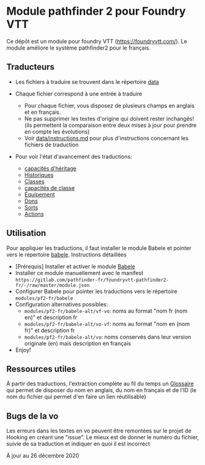 # Module pathfinder 2 pour Foundry VTT

Ce dépôt est un module pour foundry VTT (https://foundryvtt.com/).
Le module améliore le système pathfinder2 pour le français.

## Traducteurs

* Les fichiers à traduire se trouvent dans le répertoire [data](data/)

* Chaque fichier correspond à une entrée à traduire
  * Pour chaque fichier, vous disposez de plusieurs champs en anglais et en français.
  * Ne pas supprimer les textes d'origine qui doivent rester inchangés! (ils permettent la comparaison entre deux mises à jour pour prendre en compte les évolutions)
  * Voir [data/instructions.md](data/instructions.md) pour plus d'instructions concernant les fichiers de traduction

* Pour voir l'état d'avancement des traductions:
  * [capacités d'héritage](data/status-ancestryfeatures.md)
  * [Historiques](data/status-backgrounds.md)
  * [Classes](data/status-classes.md)
  * [capacités de classe](data/status-classfeatures.md)
  * [Équipement](data/status-equipment.md)
  * [Dons](data/status-feats.md)
  * [Sorts](data/status-spells.md)
  * [Actions](data/status-actions.md)

## Utilisation

Pour appliquer les traductions, il faut installer le module Babele et pointer vers le répertoire [babele](babele/). Instructions détaillées
* [Prérequis] Installer et activer le module [Babele](https://gitlab.com/riccisi/foundryvtt-babele)
* Installer ce module manuellement avec le manifest `https://gitlab.com/pathfinder-fr/foundryvtt-pathfinder2-fr/-/raw/master/module.json`
* Configurer Babele pour pointer les traductions vers le répertoire `modules/pf2-fr/babele`
* Configuration alternatives possibles:
  * `modules/pf2-fr/babele-alt/vf-vo`: noms au format "nom fr (nom en)" et description fr
  * `modules/pf2-fr/babele-alt/vo-vf`: noms au format "nom en (nom fr)" et description fr
  * `modules/pf2-fr/babele-alt/vo`: noms conservés dans leur version originale (en) mais description en français
* Enjoy!

## Ressources utiles
À partir des traductions, l'extraction complète au fil du temps un [Glossaire](data/dictionnaire.md) qui permet de disposer du nom en anglais, du nom en français et de l'ID (le nom du fichier qui permet d'en faire un lien réutilisable)

## Bugs de la vo
Les erreurs dans les textes en vo peuvent être remontées sur le projet de Hooking en créant une "issue". Le mieux est de donner le numéro du fichier, suivie de sa traduction et indiquer en quoi il est incorrect

À jour au 26 décembre 2020
